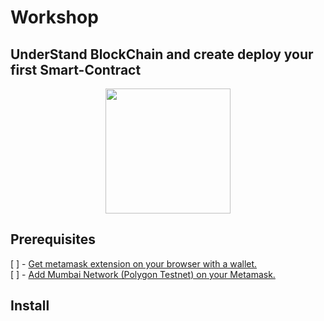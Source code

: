 # Workshop

## UnderStand BlockChain and create deploy your first Smart-Contract

<center>
  <img style="width: 200px"
  src="https://actualiteinformatique.fr/wp-content/uploads/2020/02/Ether-Smart-Contract.jpg">
</center>

## Prerequisites

[ ] -  [Get metamask extension on your browser with a wallet.](https://chrome.google.com/webstore/detail/metamask/nkbihfbeogaeaoehlefnkodbefgpgknn)<br>
[ ] - [Add Mumbai Network (Polygon Testnet) on your Metamask.](https://medium.com/stakingbits/how-to-connect-polygon-mumbai-testnet-to-metamask-fc3487a3871f#:~:text=Connect%20Metamask%20to%20Polygon%20Testnet,the%20Mumbai%20Testnet%20in%20Metamask)

## Install

